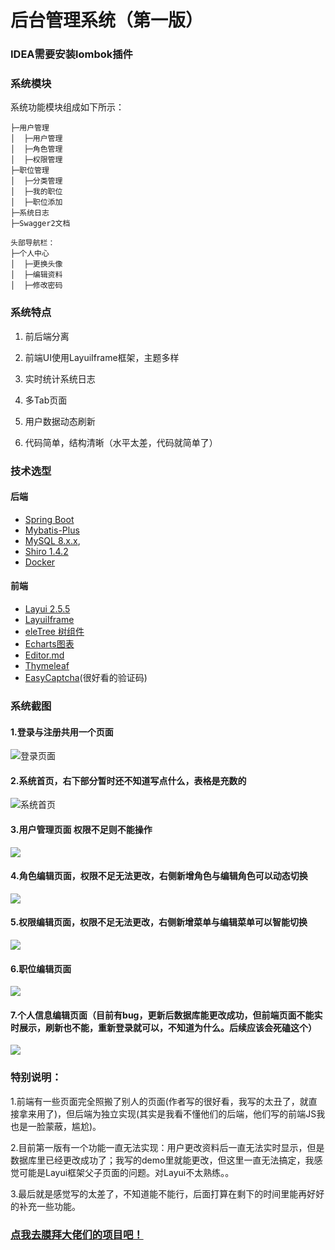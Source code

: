 # 后台管理系统（第一版）

### IDEA需要安装lombok插件
### 系统模块
系统功能模块组成如下所示：
```
├─用户管理
│  ├─用户管理
│  ├─角色管理
│  ├─权限管理
├─职位管理
│  ├─分类管理
│  ├─我的职位
│  ├─职位添加
├─系统日志
├─Swagger2文档

头部导航栏：
├─个人中心
│  ├─更换头像
│  ├─编辑资料
│  ├─修改密码

```
### 系统特点

1. 前后端分离

2. 前端UI使用LayuiIframe框架，主题多样

3. 实时统计系统日志

4. 多Tab页面

5. 用户数据动态刷新

6. 代码简单，结构清晰（水平太差，代码就简单了）

### 技术选型

#### 后端
- [Spring Boot](http://spring.io/projects/spring-boot/)
- [Mybatis-Plus](https://mp.baomidou.com/guide/)
- [MySQL 8.x.x](https://dev.mysql.com/downloads/mysql/8.x.html#downloads),
- [Shiro 1.4.2](http://shiro.apache.org/)
- [Docker](https://www.docker.com/)

#### 前端
- [Layui 2.5.5](https://www.layui.com/)
- [LayuiIframe](https://www.layui.com/admin/)
- [eleTree 树组件](https://layuiextend.hsianglee.cn/eletree/)
- [Echarts图表](https://www.echartsjs.com/zh/index.html)
- [Editor.md](https://pandao.github.io/editor.md/)
- [Thymeleaf](https://www.thymeleaf.org/)
- [EasyCaptcha](https://gitee.com/whvse/EasyCaptcha)(很好看的验证码)

### 系统截图

   ####      1.登录与注册共用一个页面

![登录页面](https://s1.ax1x.com/2020/04/05/GrDq61.png)

   ####      2.系统首页，右下部分暂时还不知道写点什么，表格是充数的

![系统首页](https://s1.ax1x.com/2020/04/05/GrDXm6.png)

   ####      3.用户管理页面 权限不足则不能操作

![](https://s1.ax1x.com/2020/04/05/GrrpfH.png)

   ####      4.角色编辑页面，权限不足无法更改，右侧新增角色与编辑角色可以动态切换

![](https://s1.ax1x.com/2020/04/05/GrrSte.png)

   ####      5.权限编辑页面，权限不足无法更改，右侧新增菜单与编辑菜单可以智能切换

![](https://s1.ax1x.com/2020/04/05/GrDblR.png)

   ####      6.职位编辑页面

![](https://s1.ax1x.com/2020/04/05/GrrP1A.png)

   ####      7.个人信息编辑页面（目前有bug，更新后数据库能更改成功，但前端页面不能实时展示，刷新也不能，重新登录就可以，不知道为什么。后续应该会死磕这个）

![](https://s1.ax1x.com/2020/04/05/GrDLOx.png)


### 特别说明：

​	1.前端有一些页面完全照搬了别人的页面(作者写的很好看，我写的太丑了，就直接拿来用了)，但后端为独立实现(其实是我看不懂他们的后端，他们写的前端JS我也是一脸蒙蔽，尴尬)。

​	2.目前第一版有一个功能一直无法实现：用户更改资料后一直无法实时显示，但是数据库里已经更改成功了；我写的demo里就能更改，但这里一直无法搞定，我感觉可能是Layui框架父子页面的问题。对Layui不太熟练。。

​	3.最后就是感觉写的太差了，不知道能不能行，后面打算在剩下的时间里能再好好的补充一些功能。

### [点我去膜拜大佬们的项目吧！](https://shiro.mrbird.cn:8080/login)

